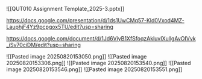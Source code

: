 ![[QUT010 Assignment Template_2025-3.pptx]]

https://docs.google.com/presentation/d/1ds1UwCMq57-Kld0Vxod4MZ-LauphjF4Yz9pcpgox5TU/edit?usp=sharing

https://docs.google.com/document/d/1Jd6ViyB1XfSfoqzAkluvIXullgAvOIVvk_iSv70ciDM/edit?usp=sharing

![[Pasted image 20250820153050.png]]
![[Pasted image 20250820153306.png]]
![[Pasted image 20250820153540.png]]
![[Pasted image 20250820153546.png]]
![[Pasted image 20250820153551.png]]
